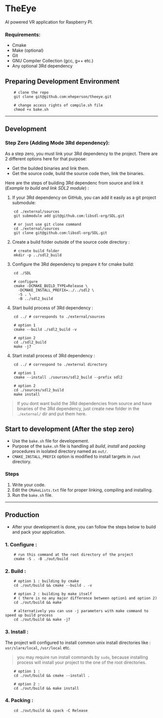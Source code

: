# TheEye
AI powered VR application for Raspberry PI.


### Requirements:
* Cmake
* Make (optional)
* Git
* GNU Compiler Collection (gcc, g++ etc.)
* Any optional 3Rd dependency


## Preparing Development Environment
```
    # clone the repo
    git clone git@github.com:eheperson/theeye.git

    # change access rights of compile.sh file
    chmod +x bake.sh
```

---

## Development

### Step Zero (Adding Mode 3Rd dependency): 

As a step zero, you must link your 3Rd dependency to the project. There are 2 different options here for that purpose:

* Get the builded binaries and link them.
* Get the source code, build the source code then, link the binaries.

Here are the steps of building 3Rd dependenc from source and link it 
(*Example to build and link SDL2 module*) :

1. If your 3Rd dependency on GitHub, you can add it easily as a git project submodule:
```
    cd ./external/sources
    git submodule add git@github.com:libsdl-org/SDL.git

    # or just use git clone command
    cd ./external/sources
    git clone git@github.com:libsdl-org/SDL.git
```

2. Create a build folder outside of the source code directory :
```
    # create build folder
    mkdir -p ../sdl2_build
```

3. Configure the 3Rd dependency to prepare it for cmake build:
```
    cd ./SDL

    # configure
    cmake -DCMAKE_BUILD_TYPE=Release \
      -DCMAKE_INSTALL_PREFIX=../../sdl2 \
      -S . \
      -B ../sdl2_build 
```

4. Start build process of 3Rd dependency : 
```
    cd ../ # corresponds to ./external/sources

    # option 1
    cmake --build ./sdl2_build -v

    # option 2
    cd ./sdl2_build
    make -j7
```

4. Start install process of 3Rd dependency : 
```
    cd ../ # correspond to ./external directory
    
    # option 1
    cmake --install ./sources/sdl2_build --prefix sdl2

    # option 2 
    cd ./sources/sdl2_build
    make install
```

> If you  dont want build the 3Rd dependencies from source and have binaries of the 3Rd dependency, just create new folder in the `./external/` dir and put them here.

## Start to development (After the step zero)

* Use the `bake.sh` file for developement. 
* Purpose of the `bake.sh` file is handling all *build*, *install* and *packing* procedures in isolated directory named as `out/`.
* `CMAKE_INSTALL_PREFIX` option is modified to install targets in `/out` directory.

### Steps

1. Write your code.
2. Edit the `CMakeLists.txt` file for proper linking, compiling and installing.
3. Run the `bake.sh` file.

---

## Production

* After your development is done, you can follow the steps below to build and pack your application.

### 1. Configure : 

```
    # run this command at the root directory of the project
    cmake -S . -B ./out/build
```

### 2. Build : 

```
    # option 1 : building by cmake
    cd ./out/build && cmake --build . -v 

    # option 2 : building by make itself 
    # ( there is no any major difference between option1 and option 2)
    cd ./out/build && make 

    # alternatively you can use -j parameters with make command to speed up build process
    cd ./out/build && make -j7
```

### 3. Install : 

The project will configured to install common unix install directories like : `usr/slare/local`, `/usr/local` etc.

> you may require run install commands by `sudo`, because installing process will install your project to the one of the root directories.

```
    # option 1 :
    cd ./out/build && cmake --install .

    # option 2 : 
    cd ./out/build && make install
```

### 4. Packing : 

```
    cd ./out/build && cpack -C Release
```
